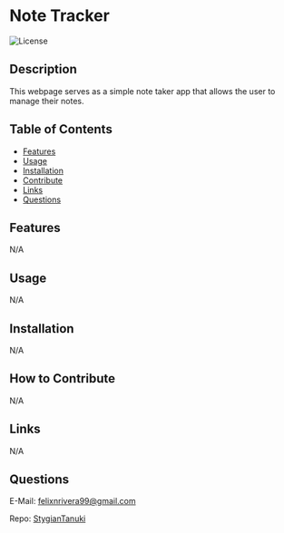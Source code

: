 # Note Tracker
  ![License](https://img.shields.io/badge/License-MIT-blue.svg)
  
  ## Description
  This webpage serves as a simple note taker app that allows the user to manage their notes.

  ## Table of Contents
  - [Features](#features)
  - [Usage](#usage)
  - [Installation](#install)
  - [Contribute](#contribute)
  - [Links](#links)
  - [Questions](#questions)

  ## Features
  N/A

  ## Usage
  N/A

  ## Installation
  N/A

  ## How to Contribute
  N/A

  ## Links
  N/A

  ## Questions
  
  E-Mail: felixnrivera99@gmail.com

  Repo: [StygianTanuki](https://github.com/StygianTanuki)